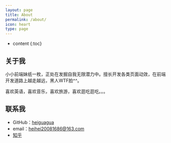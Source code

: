 ```yaml
---
layout: page
title: About
permalink: /about/
icon: heart
type: page
---
```


* content
{:toc}

## 关于我

小小前端妹纸一枚，正处在发掘自我无限潜力中。擅长开发各类页面动效，在前端开发道路上越走越远，黑人WTF脸^^。

喜欢英语，喜欢音乐，喜欢旅游，喜欢逛吃逛吃。。。



## 联系我

* GitHub：[heiguagua](https://github.com/heiguagua)
* email：heihei20081686@163.com
* [知乎](https://www.zhihu.com/people/heihei)
